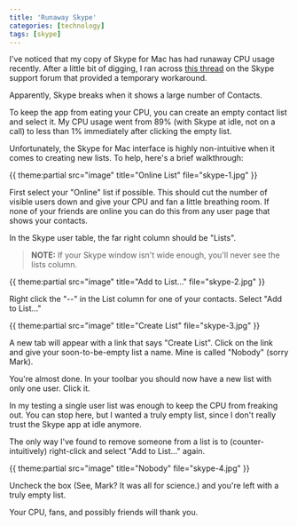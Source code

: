 ```yaml
---
title: 'Runaway Skype'
categories: [technology]
tags: [skype]
---
```

I've noticed that my copy of Skype for Mac has had runaway CPU usage recently. After a little bit of digging, I ran across [this thread][1] on the Skype support forum that provided a temporary workaround.

   [1]: http://community.skype.com/t5/Mac/Skype-takes-100-CPU-mac-osx-Lion/td-p/39994/page/2

Apparently, Skype breaks when it shows a large number of Contacts. 

To keep the app from eating your CPU, you can create an empty contact list and select it. My CPU usage went from 89% (with Skype at idle, not on a call) to less than 1% immediately after clicking the empty list.

Unfortunately, the Skype for Mac interface is highly non-intuitive when it comes to creating new lists. To help, here's a brief walkthrough:

{{ theme:partial src="image" title="Online List" file="skype-1.jpg" }}

First select your "Online" list if possible. This should cut the number of visible users down and give your CPU and fan a little breathing room. If none of your friends are online you can do this from any user page that shows your contacts.

In the Skype user table, the far right column should be "Lists".

> **NOTE:** If your Skype window isn't wide enough, you'll never see the lists column. 

{{ theme:partial src="image" title="Add to List..." file="skype-2.jpg" }}

Right click the "--" in the List column for one of your contacts. Select "Add to List…"

{{ theme:partial src="image" title="Create List" file="skype-3.jpg" }}

A new tab will appear with a link that says "Create List". Click on the link and give your soon-to-be-empty list a name. Mine is called "Nobody" (sorry Mark).

You're almost done. In your toolbar you should now have a new list with only one user. Click it.

In my testing a single user list was enough to keep the CPU from freaking out. You can stop here, but I wanted a truly empty list, since I don't really trust the Skype app at idle anymore. 

The only way I've found to remove someone from a list is to (counter-intuitively) right-click and select "Add to List…" again. 

{{ theme:partial src="image" title="Nobody" file="skype-4.jpg" }}

Uncheck the box (See, Mark? It was all for science.) and you're left with a truly empty list. 

Your CPU, fans, and possibly friends will thank you.
